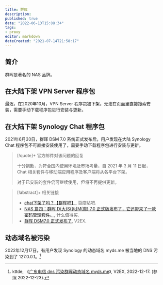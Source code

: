 ```yaml
---
title: 群晖
description: 
published: true
date: "2022-06-13T15:08:34"
tags:
- proxy
editor: markdown
dateCreated: "2021-07-14T21:58:17"
---
```


## 简介

群晖是著名的 NAS 品牌。

## 在大陆下架 VPN Server 程序包

最迟，在2020年10月，VPN Server 程序包被下架，无法在页面里直接搜索安装，需要手动下载程序包进行安装与更新。

## 在大陆下架 Synology Chat 程序包

2021年6月30日，群晖 DSM 7.0 系统正式发布后，用户发现在大陆 Synology Chat 程序包不可直接安装使用了，需要手动下载程序包进行安装与更新。

> [!quote]+ 官方邮件对该问题的回复
>
> 十分抱歉，为符合国内使用环境及市场考量，自 2021 年 3 月 11 日起，Chat 相关套件与移动端应用程序及客户端将从各平台下架。
>
> 对于已安装的套件仍可继续使用，但将不再提供更新。 

> [!abstract]+ 相关链接
>
> + [chat下架了吗？【群晖吧】](https://web.archive.org/web/20210714140652/https://tieba.baidu.com/p/7279904426), 百度贴吧.
> + [NAS 篇四：群晖 D(大)S(色)M(魔) 7.0 正式版发布了，它还带来了一款密码管理套件。](https://web.archive.org/web/20210714140646/https://post.smzdm.com/p/az3o8gd0/), 什么值得买.
> + [群晖 DSM7.0 正式发布了](https://web.archive.org/web/20210714132419/https://www.v2ex.com/t/786442), V2EX.

## 动态域名被污染

2022年12月17日，有用户发现 Synology 的动态域名 myds.me 被当地的 DNS 污染到了 127.0.0.1。[^903115]

[^903115]: kttde, 《[广东电信 dns 污染群晖动态域名 myds.me](https://web.archive.org/web/20221217152154/https://www.v2ex.com/t/903115)》, V2EX, 2022-12-17. (参照 2022-12-23).
